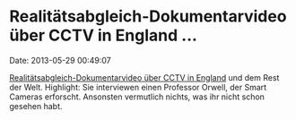 Realitätsabgleich-Dokumentarvideo über CCTV in England \...
===========================================================

Date: 2013-05-29 00:49:07

[Realitätsabgleich-Dokumentarvideo über CCTV in
England](http://boingboing.net/2013/05/27/kafka-meet-orwell-peek-behin.html)
und dem Rest der Welt. Highlight: Sie interviewen einen Professor
Orwell, der Smart Cameras erforscht. Ansonsten vermutlich nichts, was
ihr nicht schon gesehen habt.
